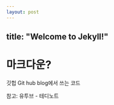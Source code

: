 ```yaml
---
layout: post
---
```

title:  "Welcome to Jekyll!"
---

# 마크다운?

깃헙 Git hub blog에서 쓰는 코드

참고: 유투브 - 테디노트

